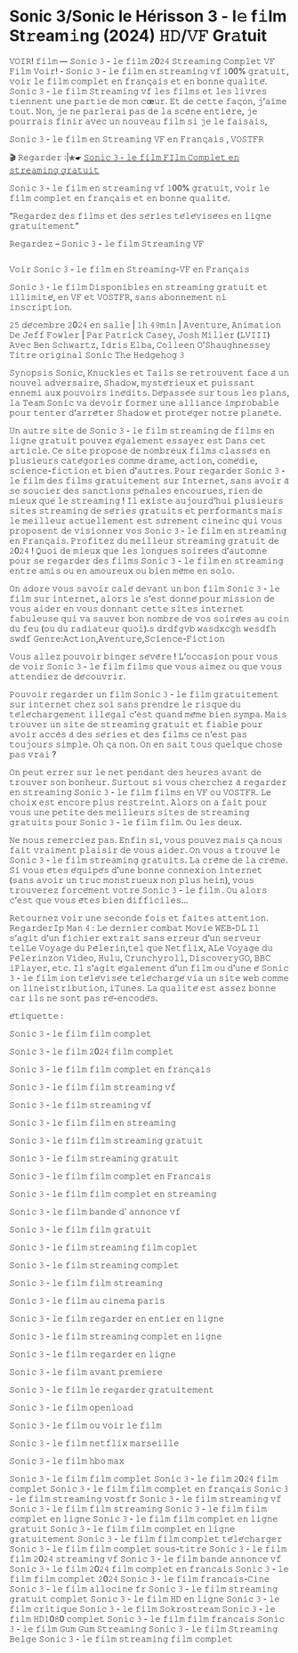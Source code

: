 # Sonic 3/Sonic le Hérisson 3 - l𝚎 f𝚒lm St𝚛eam𝚒ng (2024) 𝙷𝙳/𝚅𝙵 Gr𝚊tuit

𝚅𝙾𝙸𝚁! 𝚏𝚒𝚕𝚖 — 𝚂𝚘𝚗𝚒𝚌 𝟹 - 𝚕𝚎 𝚏𝚒𝚕𝚖 𝟸0𝟸𝟺 𝚂𝚝𝚛𝚎𝚊𝚖𝚒𝚗𝚐 𝙲𝚘𝚖𝚙𝚕𝚎𝚝 𝚅𝙵 𝙵𝚒𝚕𝚖 𝚅𝚘𝚒𝚛! - 𝚂𝚘𝚗𝚒𝚌 𝟹 - 𝚕𝚎 𝚏𝚒𝚕𝚖 𝚎𝚗 𝚜𝚝𝚛𝚎𝚊𝚖𝚒𝚗𝚐 𝚟𝚏 𝟷00% 𝚐𝚛𝚊𝚝𝚞𝚒𝚝, 𝚟𝚘𝚒𝚛 𝚕𝚎 𝚏𝚒𝚕𝚖 𝚌𝚘𝚖𝚙𝚕𝚎𝚝 𝚎𝚗 𝚏𝚛𝚊𝚗𝚌̧𝚊𝚒𝚜 𝚎𝚝 𝚎𝚗 𝚋𝚘𝚗𝚗𝚎 𝚚𝚞𝚊𝚕𝚒𝚝𝚎́. 𝚂𝚘𝚗𝚒𝚌 𝟹 - 𝚕𝚎 𝚏𝚒𝚕𝚖 𝚂𝚝𝚛𝚎𝚊𝚖𝚒𝚗𝚐 𝚟𝚏 𝚕𝚎𝚜 𝚏𝚒𝚕𝚖𝚜 𝚎𝚝 𝚕𝚎𝚜 𝚕𝚒𝚟𝚛𝚎𝚜 𝚝𝚒𝚎𝚗𝚗𝚎𝚗𝚝 𝚞𝚗𝚎 𝚙𝚊𝚛𝚝𝚒𝚎 𝚍𝚎 𝚖𝚘𝚗 𝚌œ𝚞𝚛. 𝙴𝚝 𝚍𝚎 𝚌𝚎𝚝𝚝𝚎 𝚏𝚊𝚌̧𝚘𝚗, 𝚓’𝚊𝚒𝚖𝚎 𝚝𝚘𝚞𝚝. 𝙽𝚘𝚗, 𝚓𝚎 𝚗𝚎 𝚙𝚊𝚛𝚕𝚎𝚛𝚊𝚒 𝚙𝚊𝚜 𝚍𝚎 𝚕𝚊 𝚜𝚌𝚎̀𝚗𝚎 𝚎𝚗𝚝𝚒𝚎̀𝚛𝚎, 𝚓𝚎 𝚙𝚘𝚞𝚛𝚛𝚊𝚒𝚜 𝚏𝚒𝚗𝚒𝚛 𝚊𝚟𝚎𝚌 𝚞𝚗 𝚗𝚘𝚞𝚟𝚎𝚊𝚞 𝚏𝚒𝚕𝚖 𝚜𝚒 𝚓𝚎 𝚕𝚎 𝚏𝚊𝚒𝚜𝚊𝚒𝚜,

𝚂𝚘𝚗𝚒𝚌 𝟹 - 𝚕𝚎 𝚏𝚒𝚕𝚖 𝚎𝚗 𝚂𝚝𝚛𝚎𝚊𝚖𝚒𝚗𝚐 𝚅𝙵 𝚎𝚗 𝙵𝚛𝚊𝚗𝚌̧𝚊𝚒𝚜 , 𝚅𝙾𝚂𝚃𝙵𝚁

🎬 𝚁𝚎𝚐𝚊𝚛𝚍𝚎𝚛 :|✮☛ [𝚂𝚘𝚗𝚒𝚌 𝟹 - 𝚕𝚎 𝚏𝚒𝚕𝚖 𝙵𝙸𝚕𝚖 𝙲𝚘𝚖𝚙𝚕𝚎𝚝 𝚎𝚗 𝚜𝚝𝚛𝚎𝚊𝚖𝚒𝚗𝚐 𝚐𝚛𝚊𝚝𝚞𝚒𝚝](https://mediaonestream.com/fr/movie/939243/sonic-the-hedgehog-3.git)

𝚂𝚘𝚗𝚒𝚌 𝟹 - 𝚕𝚎 𝚏𝚒𝚕𝚖 𝚎𝚗 𝚜𝚝𝚛𝚎𝚊𝚖𝚒𝚗𝚐 𝚟𝚏 𝟷00% 𝚐𝚛𝚊𝚝𝚞𝚒𝚝, 𝚟𝚘𝚒𝚛 𝚕𝚎 𝚏𝚒𝚕𝚖 𝚌𝚘𝚖𝚙𝚕𝚎𝚝 𝚎𝚗 𝚏𝚛𝚊𝚗𝚌̧𝚊𝚒𝚜 𝚎𝚝 𝚎𝚗 𝚋𝚘𝚗𝚗𝚎 𝚚𝚞𝚊𝚕𝚒𝚝𝚎́.

“𝚁𝚎𝚐𝚊𝚛𝚍𝚎𝚣 𝚍𝚎𝚜 𝚏𝚒𝚕𝚖𝚜 𝚎𝚝 𝚍𝚎𝚜 𝚜𝚎́𝚛𝚒𝚎𝚜 𝚝𝚎́𝚕𝚎́𝚟𝚒𝚜𝚎́𝚎𝚜 𝚎𝚗 𝚕𝚒𝚐𝚗𝚎 𝚐𝚛𝚊𝚝𝚞𝚒𝚝𝚎𝚖𝚎𝚗𝚝”

𝚁𝚎𝚐𝚊𝚛𝚍𝚎𝚣 – 𝚂𝚘𝚗𝚒𝚌 𝟹 - 𝚕𝚎 𝚏𝚒𝚕𝚖 𝚂𝚝𝚛𝚎𝚊𝚖𝚒𝚗𝚐 𝚅𝙵

<a href="https://mediaonestream.com/fr/movie/939243/sonic-the-hedgehog-3.git" rel="nofollow"><img src="https://image.tmdb.org/t/p/w185/nyEr1VqvKx1YiesMC3oTB2fZvpY.jpg" alt="" style="max-width: 100%;"></a></p>

𝚅𝚘𝚒𝚛 𝚂𝚘𝚗𝚒𝚌 𝟹 - 𝚕𝚎 𝚏𝚒𝚕𝚖 𝚎𝚗 𝚂𝚝𝚛𝚎𝚊𝚖𝚒𝚗𝚐-𝚅𝙵 𝚎𝚗 𝙵𝚛𝚊𝚗𝚌̧𝚊𝚒𝚜

𝚂𝚘𝚗𝚒𝚌 𝟹 - 𝚕𝚎 𝚏𝚒𝚕𝚖 𝙳𝚒𝚜𝚙𝚘𝚗𝚒𝚋𝚕𝚎𝚜 𝚎𝚗 𝚜𝚝𝚛𝚎𝚊𝚖𝚒𝚗𝚐 𝚐𝚛𝚊𝚝𝚞𝚒𝚝 𝚎𝚝 𝚒𝚕𝚕𝚒𝚖𝚒𝚝𝚎́, 𝚎𝚗 𝚅𝙵 𝚎𝚝 𝚅𝙾𝚂𝚃𝙵𝚁, 𝚜𝚊𝚗𝚜 𝚊𝚋𝚘𝚗𝚗𝚎𝚖𝚎𝚗𝚝 𝚗𝚒 𝚒𝚗𝚜𝚌𝚛𝚒𝚙𝚝𝚒𝚘𝚗.

𝟸𝟻 𝚍𝚎́𝚌𝚎𝚖𝚋𝚛𝚎 𝟸0𝟸𝟺 𝚎𝚗 𝚜𝚊𝚕𝚕𝚎 | 𝟷𝚑 𝟺𝟿𝚖𝚒𝚗 | 𝙰𝚟𝚎𝚗𝚝𝚞𝚛𝚎, 𝙰𝚗𝚒𝚖𝚊𝚝𝚒𝚘𝚗
𝙳𝚎 𝙹𝚎𝚏𝚏 𝙵𝚘𝚠𝚕𝚎𝚛 | 𝙿𝚊𝚛 𝙿𝚊𝚝𝚛𝚒𝚌𝚔 𝙲𝚊𝚜𝚎𝚢, 𝙹𝚘𝚜𝚑 𝙼𝚒𝚕𝚕𝚎𝚛 (𝙻𝚅𝙸𝙸𝙸)
𝙰𝚟𝚎𝚌 𝙱𝚎𝚗 𝚂𝚌𝚑𝚠𝚊𝚛𝚝𝚣, 𝙸𝚍𝚛𝚒𝚜 𝙴𝚕𝚋𝚊, 𝙲𝚘𝚕𝚕𝚎𝚎𝚗 𝙾'𝚂𝚑𝚊𝚞𝚐𝚑𝚗𝚎𝚜𝚜𝚎𝚢
𝚃𝚒𝚝𝚛𝚎 𝚘𝚛𝚒𝚐𝚒𝚗𝚊𝚕 𝚂𝚘𝚗𝚒𝚌 𝚃𝚑𝚎 𝙷𝚎𝚍𝚐𝚎𝚑𝚘𝚐 𝟹

𝚂𝚢𝚗𝚘𝚙𝚜𝚒𝚜
𝚂𝚘𝚗𝚒𝚌, 𝙺𝚗𝚞𝚌𝚔𝚕𝚎𝚜 𝚎𝚝 𝚃𝚊𝚒𝚕𝚜 𝚜𝚎 𝚛𝚎𝚝𝚛𝚘𝚞𝚟𝚎𝚗𝚝 𝚏𝚊𝚌𝚎 𝚊̀ 𝚞𝚗 𝚗𝚘𝚞𝚟𝚎𝚕 𝚊𝚍𝚟𝚎𝚛𝚜𝚊𝚒𝚛𝚎, 𝚂𝚑𝚊𝚍𝚘𝚠, 𝚖𝚢𝚜𝚝𝚎́𝚛𝚒𝚎𝚞𝚡 𝚎𝚝 𝚙𝚞𝚒𝚜𝚜𝚊𝚗𝚝 𝚎𝚗𝚗𝚎𝚖𝚒 𝚊𝚞𝚡 𝚙𝚘𝚞𝚟𝚘𝚒𝚛𝚜 𝚒𝚗𝚎́𝚍𝚒𝚝𝚜. 𝙳𝚎́𝚙𝚊𝚜𝚜𝚎́𝚎 𝚜𝚞𝚛 𝚝𝚘𝚞𝚜 𝚕𝚎𝚜 𝚙𝚕𝚊𝚗𝚜, 𝚕𝚊 𝚃𝚎𝚊𝚖 𝚂𝚘𝚗𝚒𝚌 𝚟𝚊 𝚍𝚎𝚟𝚘𝚒𝚛 𝚏𝚘𝚛𝚖𝚎𝚛 𝚞𝚗𝚎 𝚊𝚕𝚕𝚒𝚊𝚗𝚌𝚎 𝚒𝚖𝚙𝚛𝚘𝚋𝚊𝚋𝚕𝚎 𝚙𝚘𝚞𝚛 𝚝𝚎𝚗𝚝𝚎𝚛 𝚍’𝚊𝚛𝚛𝚎̂𝚝𝚎𝚛 𝚂𝚑𝚊𝚍𝚘𝚠 𝚎𝚝 𝚙𝚛𝚘𝚝𝚎́𝚐𝚎𝚛 𝚗𝚘𝚝𝚛𝚎 𝚙𝚕𝚊𝚗𝚎̀𝚝𝚎.

𝚄𝚗 𝚊𝚞𝚝𝚛𝚎 𝚜𝚒𝚝𝚎 𝚍𝚎 𝚂𝚘𝚗𝚒𝚌 𝟹 - 𝚕𝚎 𝚏𝚒𝚕𝚖 𝚜𝚝𝚛𝚎𝚊𝚖𝚒𝚗𝚐 𝚍𝚎 𝚏𝚒𝚕𝚖𝚜 𝚎𝚗 𝚕𝚒𝚐𝚗𝚎 𝚐𝚛𝚊𝚝𝚞𝚒𝚝 𝚙𝚘𝚞𝚟𝚎𝚣 𝚎́𝚐𝚊𝚕𝚎𝚖𝚎𝚗𝚝 𝚎𝚜𝚜𝚊𝚢𝚎𝚛 𝚎𝚜𝚝 𝙳𝚊𝚗𝚜 𝚌𝚎𝚝 𝚊𝚛𝚝𝚒𝚌𝚕𝚎. 𝙲𝚎 𝚜𝚒𝚝𝚎 𝚙𝚛𝚘𝚙𝚘𝚜𝚎 𝚍𝚎 𝚗𝚘𝚖𝚋𝚛𝚎𝚞𝚡 𝚏𝚒𝚕𝚖𝚜 𝚌𝚕𝚊𝚜𝚜𝚎́𝚜 𝚎𝚗 𝚙𝚕𝚞𝚜𝚒𝚎𝚞𝚛𝚜 𝚌𝚊𝚝𝚎́𝚐𝚘𝚛𝚒𝚎𝚜 𝚌𝚘𝚖𝚖𝚎 𝚍𝚛𝚊𝚖𝚎, 𝚊𝚌𝚝𝚒𝚘𝚗, 𝚌𝚘𝚖𝚎́𝚍𝚒𝚎, 𝚜𝚌𝚒𝚎𝚗𝚌𝚎-𝚏𝚒𝚌𝚝𝚒𝚘𝚗 𝚎𝚝 𝚋𝚒𝚎𝚗 𝚍'𝚊𝚞𝚝𝚛𝚎𝚜. 𝙿𝚘𝚞𝚛 𝚛𝚎𝚐𝚊𝚛𝚍𝚎𝚛 𝚂𝚘𝚗𝚒𝚌 𝟹 - 𝚕𝚎 𝚏𝚒𝚕𝚖 𝚍𝚎𝚜 𝚏𝚒𝚕𝚖𝚜 𝚐𝚛𝚊𝚝𝚞𝚒𝚝𝚎𝚖𝚎𝚗𝚝 𝚜𝚞𝚛 𝙸𝚗𝚝𝚎𝚛𝚗𝚎𝚝, 𝚜𝚊𝚗𝚜 𝚊𝚟𝚘𝚒𝚛 𝚊̀ 𝚜𝚎 𝚜𝚘𝚞𝚌𝚒𝚎𝚛 𝚍𝚎𝚜 𝚜𝚊𝚗𝚌𝚝𝚒𝚘𝚗𝚜 𝚙𝚎́𝚗𝚊𝚕𝚎𝚜 𝚎𝚗𝚌𝚘𝚞𝚛𝚞𝚎𝚜, 𝚛𝚒𝚎𝚗 𝚍𝚎 𝚖𝚒𝚎𝚞𝚡 𝚚𝚞𝚎 𝚕𝚎 𝚜𝚝𝚛𝚎𝚊𝚖𝚒𝚗𝚐 ! 𝙸𝚕 𝚎𝚡𝚒𝚜𝚝𝚎 𝚊𝚞𝚓𝚘𝚞𝚛𝚍’𝚑𝚞𝚒 𝚙𝚕𝚞𝚜𝚒𝚎𝚞𝚛𝚜 𝚜𝚒𝚝𝚎𝚜 𝚜𝚝𝚛𝚎𝚊𝚖𝚒𝚗𝚐 𝚍𝚎 𝚜𝚎́𝚛𝚒𝚎𝚜 𝚐𝚛𝚊𝚝𝚞𝚒𝚝𝚜 𝚎𝚝 𝚙𝚎𝚛𝚏𝚘𝚛𝚖𝚊𝚗𝚝𝚜 𝚖𝚊𝚒𝚜 𝚕𝚎 𝚖𝚎𝚒𝚕𝚕𝚎𝚞𝚛 𝚊𝚌𝚝𝚞𝚎𝚕𝚕𝚎𝚖𝚎𝚗𝚝 𝚎𝚜𝚝 𝚜𝚞̂𝚛𝚎𝚖𝚎𝚗𝚝 𝚌𝚒𝚗𝚎𝚒𝚗𝚌 𝚚𝚞𝚒 𝚟𝚘𝚞𝚜 𝚙𝚛𝚘𝚙𝚘𝚜𝚎𝚗𝚝 𝚍𝚎 𝚟𝚒𝚜𝚒𝚘𝚗𝚗𝚎𝚛 𝚟𝚘𝚜 𝚂𝚘𝚗𝚒𝚌 𝟹 - 𝚕𝚎 𝚏𝚒𝚕𝚖 𝚎𝚗 𝚜𝚝𝚛𝚎𝚊𝚖𝚒𝚗𝚐 𝚎𝚗 𝙵𝚛𝚊𝚗𝚌̧𝚊𝚒𝚜. 𝙿𝚛𝚘𝚏𝚒𝚝𝚎𝚣 𝚍𝚞 𝚖𝚎𝚒𝚕𝚕𝚎𝚞𝚛 𝚜𝚝𝚛𝚎𝚊𝚖𝚒𝚗𝚐 𝚐𝚛𝚊𝚝𝚞𝚒𝚝 𝚍𝚎 𝟸0𝟸𝟺 ! 𝚀𝚞𝚘𝚒 𝚍𝚎 𝚖𝚒𝚎𝚞𝚡 𝚚𝚞𝚎 𝚕𝚎𝚜 𝚕𝚘𝚗𝚐𝚞𝚎𝚜 𝚜𝚘𝚒𝚛𝚎́𝚎𝚜 𝚍’𝚊𝚞𝚝𝚘𝚖𝚗𝚎 𝚙𝚘𝚞𝚛 𝚜𝚎 𝚛𝚎𝚐𝚊𝚛𝚍𝚎𝚛 𝚍𝚎𝚜 𝚏𝚒𝚕𝚖𝚜 𝚂𝚘𝚗𝚒𝚌 𝟹 - 𝚕𝚎 𝚏𝚒𝚕𝚖 𝚎𝚗 𝚜𝚝𝚛𝚎𝚊𝚖𝚒𝚗𝚐 𝚎𝚗𝚝𝚛𝚎 𝚊𝚖𝚒𝚜 𝚘𝚞 𝚎𝚗 𝚊𝚖𝚘𝚞𝚛𝚎𝚞𝚡 𝚘𝚞 𝚋𝚒𝚎𝚗 𝚖𝚎̂𝚖𝚎 𝚎𝚗 𝚜𝚘𝚕𝚘.

𝙾𝚗 𝚊𝚍𝚘𝚛𝚎 𝚟𝚘𝚞𝚜 𝚜𝚊𝚟𝚘𝚒𝚛 𝚌𝚊𝚕𝚎́ 𝚍𝚎𝚟𝚊𝚗𝚝 𝚞𝚗 𝚋𝚘𝚗 𝚏𝚒𝚕𝚖 𝚂𝚘𝚗𝚒𝚌 𝟹 - 𝚕𝚎 𝚏𝚒𝚕𝚖 𝚜𝚞𝚛 𝚒𝚗𝚝𝚎𝚛𝚗𝚎𝚝, 𝚊𝚕𝚘𝚛𝚜 𝚕𝚎 𝚜’𝚎𝚜𝚝 𝚍𝚘𝚗𝚗𝚎́ 𝚙𝚘𝚞𝚛 𝚖𝚒𝚜𝚜𝚒𝚘𝚗 𝚍𝚎 𝚟𝚘𝚞𝚜 𝚊𝚒𝚍𝚎𝚛 𝚎𝚗 𝚟𝚘𝚞𝚜 𝚍𝚘𝚗𝚗𝚊𝚗𝚝 𝚌𝚎𝚝𝚝𝚎 𝚜𝚒𝚝𝚎𝚜 𝚒𝚗𝚝𝚎𝚛𝚗𝚎𝚝 𝚏𝚊𝚋𝚞𝚕𝚎𝚞𝚜𝚎 𝚚𝚞𝚒 𝚟𝚊 𝚜𝚊𝚞𝚟𝚎𝚛 𝚋𝚘𝚗 𝚗𝚘𝚖𝚋𝚛𝚎 𝚍𝚎 𝚟𝚘𝚜 𝚜𝚘𝚒𝚛𝚎́𝚎𝚜 𝚊𝚞 𝚌𝚘𝚒𝚗 𝚍𝚞 𝚏𝚎𝚞 (𝚘𝚞 𝚍𝚞 𝚛𝚊𝚍𝚒𝚊𝚝𝚎𝚞𝚛 𝚚𝚞𝚘𝚒).𝚜 𝚍𝚛𝚍𝚏𝚐𝚟𝚋 𝚠𝚊𝚜𝚍𝚡𝚌𝚐𝚑 𝚠𝚎𝚜𝚍𝚏𝚑 𝚜𝚠𝚍𝚏 𝙶𝚎𝚗𝚛𝚎:𝙰𝚌𝚝𝚒𝚘𝚗,𝙰𝚟𝚎𝚗𝚝𝚞𝚛𝚎,𝚂𝚌𝚒𝚎𝚗𝚌𝚎-𝙵𝚒𝚌𝚝𝚒𝚘𝚗

𝚅𝚘𝚞𝚜 𝚊𝚕𝚕𝚎𝚣 𝚙𝚘𝚞𝚟𝚘𝚒𝚛 𝚋𝚒𝚗𝚐𝚎𝚛 𝚜𝚎́𝚟𝚎̀𝚛𝚎 ! 𝙻’𝚘𝚌𝚌𝚊𝚜𝚒𝚘𝚗 𝚙𝚘𝚞𝚛 𝚟𝚘𝚞𝚜 𝚍𝚎 𝚟𝚘𝚒𝚛 𝚂𝚘𝚗𝚒𝚌 𝟹 - 𝚕𝚎 𝚏𝚒𝚕𝚖 𝚏𝚒𝚕𝚖𝚜 𝚚𝚞𝚎 𝚟𝚘𝚞𝚜 𝚊𝚒𝚖𝚎𝚣 𝚘𝚞 𝚚𝚞𝚎 𝚟𝚘𝚞𝚜 𝚊𝚝𝚝𝚎𝚗𝚍𝚒𝚎𝚣 𝚍𝚎 𝚍𝚎́𝚌𝚘𝚞𝚟𝚛𝚒𝚛.

𝙿𝚘𝚞𝚟𝚘𝚒𝚛 𝚛𝚎𝚐𝚊𝚛𝚍𝚎𝚛 𝚞𝚗 𝚏𝚒𝚕𝚖 𝚂𝚘𝚗𝚒𝚌 𝟹 - 𝚕𝚎 𝚏𝚒𝚕𝚖 𝚐𝚛𝚊𝚝𝚞𝚒𝚝𝚎𝚖𝚎𝚗𝚝 𝚜𝚞𝚛 𝚒𝚗𝚝𝚎𝚛𝚗𝚎𝚝 𝚌𝚑𝚎𝚣 𝚜𝚘𝚒 𝚜𝚊𝚗𝚜 𝚙𝚛𝚎𝚗𝚍𝚛𝚎 𝚕𝚎 𝚛𝚒𝚜𝚚𝚞𝚎 𝚍𝚞 𝚝𝚎́𝚕𝚎́𝚌𝚑𝚊𝚛𝚐𝚎𝚖𝚎𝚗𝚝 𝚒𝚕𝚕𝚎́𝚐𝚊𝚕 𝚌’𝚎𝚜𝚝 𝚚𝚞𝚊𝚗𝚍 𝚖𝚎̂𝚖𝚎 𝚋𝚒𝚎𝚗 𝚜𝚢𝚖𝚙𝚊. 𝙼𝚊𝚒𝚜 𝚝𝚛𝚘𝚞𝚟𝚎𝚛 𝚞𝚗 𝚜𝚒𝚝𝚎 𝚍𝚎 𝚜𝚝𝚛𝚎𝚊𝚖𝚒𝚗𝚐 𝚐𝚛𝚊𝚝𝚞𝚒𝚝 𝚎𝚝 𝚏𝚒𝚊𝚋𝚕𝚎 𝚙𝚘𝚞𝚛 𝚊𝚟𝚘𝚒𝚛 𝚊𝚌𝚌𝚎̀𝚜 𝚊̀ 𝚍𝚎𝚜 𝚜𝚎́𝚛𝚒𝚎𝚜 𝚎𝚝 𝚍𝚎𝚜 𝚏𝚒𝚕𝚖𝚜 𝚌𝚎 𝚗’𝚎𝚜𝚝 𝚙𝚊𝚜 𝚝𝚘𝚞𝚓𝚘𝚞𝚛𝚜 𝚜𝚒𝚖𝚙𝚕𝚎. 𝙾𝚑 𝚌̧𝚊 𝚗𝚘𝚗. 𝙾𝚗 𝚎𝚗 𝚜𝚊𝚒𝚝 𝚝𝚘𝚞𝚜 𝚚𝚞𝚎𝚕𝚚𝚞𝚎 𝚌𝚑𝚘𝚜𝚎 𝚙𝚊𝚜 𝚟𝚛𝚊𝚒 ?

𝙾𝚗 𝚙𝚎𝚞𝚝 𝚎𝚛𝚛𝚎𝚛 𝚜𝚞𝚛 𝚕𝚎 𝚗𝚎𝚝 𝚙𝚎𝚗𝚍𝚊𝚗𝚝 𝚍𝚎𝚜 𝚑𝚎𝚞𝚛𝚎𝚜 𝚊𝚟𝚊𝚗𝚝 𝚍𝚎 𝚝𝚛𝚘𝚞𝚟𝚎𝚛 𝚜𝚘𝚗 𝚋𝚘𝚗𝚑𝚎𝚞𝚛. 𝚂𝚞𝚛𝚝𝚘𝚞𝚝 𝚜𝚒 𝚟𝚘𝚞𝚜 𝚌𝚑𝚎𝚛𝚌𝚑𝚎𝚣 𝚊̀ 𝚛𝚎𝚐𝚊𝚛𝚍𝚎𝚛 𝚎𝚗 𝚜𝚝𝚛𝚎𝚊𝚖𝚒𝚗𝚐 𝚂𝚘𝚗𝚒𝚌 𝟹 - 𝚕𝚎 𝚏𝚒𝚕𝚖 𝚏𝚒𝚕𝚖𝚜 𝚎𝚗 𝚅𝙵 𝚘𝚞 𝚅𝙾𝚂𝚃𝙵𝚁. 𝙻𝚎 𝚌𝚑𝚘𝚒𝚡 𝚎𝚜𝚝 𝚎𝚗𝚌𝚘𝚛𝚎 𝚙𝚕𝚞𝚜 𝚛𝚎𝚜𝚝𝚛𝚎𝚒𝚗𝚝. 𝙰𝚕𝚘𝚛𝚜 𝚘𝚗 𝚊 𝚏𝚊𝚒𝚝 𝚙𝚘𝚞𝚛 𝚟𝚘𝚞𝚜 𝚞𝚗𝚎 𝚙𝚎𝚝𝚒𝚝𝚎 𝚍𝚎𝚜 𝚖𝚎𝚒𝚕𝚕𝚎𝚞𝚛𝚜 𝚜𝚒𝚝𝚎𝚜 𝚍𝚎 𝚜𝚝𝚛𝚎𝚊𝚖𝚒𝚗𝚐 𝚐𝚛𝚊𝚝𝚞𝚒𝚝𝚜 𝚙𝚘𝚞𝚛 𝚂𝚘𝚗𝚒𝚌 𝟹 - 𝚕𝚎 𝚏𝚒𝚕𝚖 𝚏𝚒𝚕𝚖. 𝙾𝚞 𝚕𝚎𝚜 𝚍𝚎𝚞𝚡.

𝙽𝚎 𝚗𝚘𝚞𝚜 𝚛𝚎𝚖𝚎𝚛𝚌𝚒𝚎𝚣 𝚙𝚊𝚜. 𝙴𝚗𝚏𝚒𝚗 𝚜𝚒, 𝚟𝚘𝚞𝚜 𝚙𝚘𝚞𝚟𝚎𝚣 𝚖𝚊𝚒𝚜 𝚌̧𝚊 𝚗𝚘𝚞𝚜 𝚏𝚊𝚒𝚝 𝚟𝚛𝚊𝚒𝚖𝚎𝚗𝚝 𝚙𝚕𝚊𝚒𝚜𝚒𝚛 𝚍𝚎 𝚟𝚘𝚞𝚜 𝚊𝚒𝚍𝚎𝚛. 𝙾𝚗 𝚟𝚘𝚞𝚜 𝚊 𝚝𝚛𝚘𝚞𝚟𝚎́ 𝚕𝚎 𝚂𝚘𝚗𝚒𝚌 𝟹 - 𝚕𝚎 𝚏𝚒𝚕𝚖 𝚜𝚝𝚛𝚎𝚊𝚖𝚒𝚗𝚐 𝚐𝚛𝚊𝚝𝚞𝚒𝚝𝚜. 𝙻𝚊 𝚌𝚛𝚎̀𝚖𝚎 𝚍𝚎 𝚕𝚊 𝚌𝚛𝚎̀𝚖𝚎. 𝚂𝚒 𝚟𝚘𝚞𝚜 𝚎̂𝚝𝚎𝚜 𝚎́𝚚𝚞𝚒𝚙𝚎́𝚜 𝚍’𝚞𝚗𝚎 𝚋𝚘𝚗𝚗𝚎 𝚌𝚘𝚗𝚗𝚎𝚡𝚒𝚘𝚗 𝚒𝚗𝚝𝚎𝚛𝚗𝚎𝚝 (𝚜𝚊𝚗𝚜 𝚊𝚟𝚘𝚒𝚛 𝚞𝚗 𝚝𝚛𝚞𝚌 𝚖𝚘𝚗𝚜𝚝𝚛𝚞𝚎𝚞𝚡 𝚗𝚘𝚗 𝚙𝚕𝚞𝚜 𝚑𝚎𝚒𝚗), 𝚟𝚘𝚞𝚜 𝚝𝚛𝚘𝚞𝚟𝚎𝚛𝚎𝚣 𝚏𝚘𝚛𝚌𝚎́𝚖𝚎𝚗𝚝 𝚟𝚘𝚝𝚛𝚎 𝚂𝚘𝚗𝚒𝚌 𝟹 - 𝚕𝚎 𝚏𝚒𝚕𝚖 . 𝙾𝚞 𝚊𝚕𝚘𝚛𝚜 𝚌’𝚎𝚜𝚝 𝚚𝚞𝚎 𝚟𝚘𝚞𝚜 𝚎̂𝚝𝚎𝚜 𝚋𝚒𝚎𝚗 𝚍𝚒𝚏𝚏𝚒𝚌𝚒𝚕𝚎𝚜…

𝚁𝚎𝚝𝚘𝚞𝚛𝚗𝚎𝚣 𝚟𝚘𝚒𝚛 𝚞𝚗𝚎 𝚜𝚎𝚌𝚘𝚗𝚍𝚎 𝚏𝚘𝚒𝚜 𝚎𝚝 𝚏𝚊𝚒𝚝𝚎𝚜 𝚊𝚝𝚝𝚎𝚗𝚝𝚒𝚘𝚗. 𝚁𝚎𝚐𝚊𝚛𝚍𝚎𝚛𝙸𝚙 𝙼𝚊𝚗 𝟺 : 𝙻𝚎 𝚍𝚎𝚛𝚗𝚒𝚎𝚛 𝚌𝚘𝚖𝚋𝚊𝚝 𝙼𝚘𝚟𝚒𝚎 𝚆𝙴𝙱-𝙳𝙻 𝙸𝚕 𝚜’𝚊𝚐𝚒𝚝 𝚍’𝚞𝚗 𝚏𝚒𝚌𝚑𝚒𝚎𝚛 𝚎𝚡𝚝𝚛𝚊𝚒𝚝 𝚜𝚊𝚗𝚜 𝚎𝚛𝚛𝚎𝚞𝚛 𝚍’𝚞𝚗 𝚜𝚎𝚛𝚟𝚎𝚞𝚛 𝚝𝚎𝚕𝙻𝚎 𝚅𝚘𝚢𝚊𝚐𝚎 𝚍𝚞 𝙿𝚎̀𝚕𝚎𝚛𝚒𝚗,𝚝𝚎𝚕 𝚚𝚞𝚎 𝙽𝚎𝚝𝚏𝚕𝚒𝚡, 𝙰𝙻𝚎 𝚅𝚘𝚢𝚊𝚐𝚎 𝚍𝚞 𝙿𝚎̀𝚕𝚎𝚛𝚒𝚗𝚣𝚘𝚗 𝚅𝚒𝚍𝚎𝚘, 𝙷𝚞𝚕𝚞, 𝙲𝚛𝚞𝚗𝚌𝚑𝚢𝚛𝚘𝚕𝚕, 𝙳𝚒𝚜𝚌𝚘𝚟𝚎𝚛𝚢𝙶𝙾, 𝙱𝙱𝙲 𝚒𝙿𝚕𝚊𝚢𝚎𝚛, 𝚎𝚝𝚌. 𝙸𝚕 𝚜’𝚊𝚐𝚒𝚝 𝚎́𝚐𝚊𝚕𝚎𝚖𝚎𝚗𝚝 𝚍’𝚞𝚗 𝚏𝚒𝚕𝚖 𝚘𝚞 𝚍’𝚞𝚗𝚎 𝚎́ 𝚂𝚘𝚗𝚒𝚌 𝟹 - 𝚕𝚎 𝚏𝚒𝚕𝚖 𝚒𝚘𝚗 𝚝𝚎́𝚕𝚎́𝚟𝚒𝚜𝚎́𝚎 𝚝𝚎́𝚕𝚎́𝚌𝚑𝚊𝚛𝚐𝚎́ 𝚟𝚒𝚊 𝚞𝚗 𝚜𝚒𝚝𝚎 𝚠𝚎𝚋 𝚌𝚘𝚖𝚖𝚎 𝚘𝚗 𝚕𝚒𝚗𝚎𝚒𝚜𝚝𝚛𝚒𝚋𝚞𝚝𝚒𝚘𝚗, 𝚒𝚃𝚞𝚗𝚎𝚜. 𝙻𝚊 𝚚𝚞𝚊𝚕𝚒𝚝𝚎́ 𝚎𝚜𝚝 𝚊𝚜𝚜𝚎𝚣 𝚋𝚘𝚗𝚗𝚎 𝚌𝚊𝚛 𝚒𝚕𝚜 𝚗𝚎 𝚜𝚘𝚗𝚝 𝚙𝚊𝚜 𝚛𝚎́-𝚎𝚗𝚌𝚘𝚍𝚎́𝚜.

𝚎́𝚝𝚒𝚚𝚞𝚎𝚝𝚝𝚎 :

𝚂𝚘𝚗𝚒𝚌 𝟹 - 𝚕𝚎 𝚏𝚒𝚕𝚖 𝚏𝚒𝚕𝚖 𝚌𝚘𝚖𝚙𝚕𝚎𝚝

𝚂𝚘𝚗𝚒𝚌 𝟹 - 𝚕𝚎 𝚏𝚒𝚕𝚖 𝟸0𝟸𝟺 𝚏𝚒𝚕𝚖 𝚌𝚘𝚖𝚙𝚕𝚎𝚝

𝚂𝚘𝚗𝚒𝚌 𝟹 - 𝚕𝚎 𝚏𝚒𝚕𝚖 𝚏𝚒𝚕𝚖 𝚌𝚘𝚖𝚙𝚕𝚎𝚝 𝚎𝚗 𝚏𝚛𝚊𝚗𝚌̧𝚊𝚒𝚜

𝚂𝚘𝚗𝚒𝚌 𝟹 - 𝚕𝚎 𝚏𝚒𝚕𝚖 𝚏𝚒𝚕𝚖 𝚜𝚝𝚛𝚎𝚊𝚖𝚒𝚗𝚐 𝚟𝚏

𝚂𝚘𝚗𝚒𝚌 𝟹 - 𝚕𝚎 𝚏𝚒𝚕𝚖 𝚜𝚝𝚛𝚎𝚊𝚖𝚒𝚗𝚐 𝚟𝚏

𝚂𝚘𝚗𝚒𝚌 𝟹 - 𝚕𝚎 𝚏𝚒𝚕𝚖 𝚏𝚒𝚕𝚖 𝚎𝚗 𝚜𝚝𝚛𝚎𝚊𝚖𝚒𝚗𝚐

𝚂𝚘𝚗𝚒𝚌 𝟹 - 𝚕𝚎 𝚏𝚒𝚕𝚖 𝚏𝚒𝚕𝚖 𝚜𝚝𝚛𝚎𝚊𝚖𝚒𝚗𝚐 𝚐𝚛𝚊𝚝𝚞𝚒𝚝

𝚂𝚘𝚗𝚒𝚌 𝟹 - 𝚕𝚎 𝚏𝚒𝚕𝚖 𝚜𝚝𝚛𝚎𝚊𝚖𝚒𝚗𝚐 𝚐𝚛𝚊𝚝𝚞𝚒𝚝

𝚂𝚘𝚗𝚒𝚌 𝟹 - 𝚕𝚎 𝚏𝚒𝚕𝚖 𝚏𝚒𝚕𝚖 𝚌𝚘𝚖𝚙𝚕𝚎𝚝 𝚎𝚗 𝙵𝚛𝚊𝚗𝚌𝚊𝚒𝚜

𝚂𝚘𝚗𝚒𝚌 𝟹 - 𝚕𝚎 𝚏𝚒𝚕𝚖 𝚏𝚒𝚕𝚖 𝚌𝚘𝚖𝚙𝚕𝚎𝚝 𝚎𝚗 𝚜𝚝𝚛𝚎𝚊𝚖𝚒𝚗𝚐

𝚂𝚘𝚗𝚒𝚌 𝟹 - 𝚕𝚎 𝚏𝚒𝚕𝚖 𝚋𝚊𝚗𝚍𝚎 𝚍` 𝚊𝚗𝚗𝚘𝚗𝚌𝚎 𝚟𝚏

𝚂𝚘𝚗𝚒𝚌 𝟹 - 𝚕𝚎 𝚏𝚒𝚕𝚖 𝚏𝚒𝚕𝚖 𝚐𝚛𝚊𝚝𝚞𝚒𝚝

𝚂𝚘𝚗𝚒𝚌 𝟹 - 𝚕𝚎 𝚏𝚒𝚕𝚖 𝚜𝚝𝚛𝚎𝚊𝚖𝚒𝚗𝚐 𝚏𝚒𝚕𝚖 𝚌𝚘𝚙𝚕𝚎𝚝

𝚂𝚘𝚗𝚒𝚌 𝟹 - 𝚕𝚎 𝚏𝚒𝚕𝚖 𝚜𝚝𝚛𝚎𝚊𝚖𝚒𝚗𝚐 𝚌𝚘𝚖𝚙𝚕𝚎𝚝

𝚂𝚘𝚗𝚒𝚌 𝟹 - 𝚕𝚎 𝚏𝚒𝚕𝚖 𝚏𝚒𝚕𝚖 𝚜𝚝𝚛𝚎𝚊𝚖𝚒𝚗𝚐

𝚂𝚘𝚗𝚒𝚌 𝟹 - 𝚕𝚎 𝚏𝚒𝚕𝚖 𝚊𝚞 𝚌𝚒𝚗𝚎𝚖𝚊 𝚙𝚊𝚛𝚒𝚜

𝚂𝚘𝚗𝚒𝚌 𝟹 - 𝚕𝚎 𝚏𝚒𝚕𝚖 𝚛𝚎𝚐𝚊𝚛𝚍𝚎𝚛 𝚎𝚗 𝚎𝚗𝚝𝚒𝚎𝚛 𝚎𝚗 𝚕𝚒𝚐𝚗𝚎

𝚂𝚘𝚗𝚒𝚌 𝟹 - 𝚕𝚎 𝚏𝚒𝚕𝚖 𝚜𝚝𝚛𝚎𝚊𝚖𝚒𝚗𝚐 𝚌𝚘𝚖𝚙𝚕𝚎𝚝 𝚎𝚗 𝚕𝚒𝚐𝚗𝚎

𝚂𝚘𝚗𝚒𝚌 𝟹 - 𝚕𝚎 𝚏𝚒𝚕𝚖 𝚛𝚎𝚐𝚊𝚛𝚍𝚎𝚛 𝚎𝚗 𝚕𝚒𝚐𝚗𝚎

𝚂𝚘𝚗𝚒𝚌 𝟹 - 𝚕𝚎 𝚏𝚒𝚕𝚖 𝚊𝚟𝚊𝚗𝚝 𝚙𝚛𝚎𝚖𝚒𝚎𝚛𝚎

𝚂𝚘𝚗𝚒𝚌 𝟹 - 𝚕𝚎 𝚏𝚒𝚕𝚖 𝚕𝚎 𝚛𝚎𝚐𝚊𝚛𝚍𝚎𝚛 𝚐𝚛𝚊𝚝𝚞𝚒𝚝𝚎𝚖𝚎𝚗𝚝

𝚂𝚘𝚗𝚒𝚌 𝟹 - 𝚕𝚎 𝚏𝚒𝚕𝚖 𝚘𝚙𝚎𝚗𝚕𝚘𝚊𝚍

𝚂𝚘𝚗𝚒𝚌 𝟹 - 𝚕𝚎 𝚏𝚒𝚕𝚖 𝚘𝚞 𝚟𝚘𝚒𝚛 𝚕𝚎 𝚏𝚒𝚕𝚖

𝚂𝚘𝚗𝚒𝚌 𝟹 - 𝚕𝚎 𝚏𝚒𝚕𝚖 𝚗𝚎𝚝𝚏𝚕𝚒𝚡 𝚖𝚊𝚛𝚜𝚎𝚒𝚕𝚕𝚎

𝚂𝚘𝚗𝚒𝚌 𝟹 - 𝚕𝚎 𝚏𝚒𝚕𝚖 𝚑𝚋𝚘 𝚖𝚊𝚡

𝚂𝚘𝚗𝚒𝚌 𝟹 - 𝚕𝚎 𝚏𝚒𝚕𝚖 𝚏𝚒𝚕𝚖 𝚌𝚘𝚖𝚙𝚕𝚎𝚝
𝚂𝚘𝚗𝚒𝚌 𝟹 - 𝚕𝚎 𝚏𝚒𝚕𝚖 𝟸0𝟸𝟺 𝚏𝚒𝚕𝚖 𝚌𝚘𝚖𝚙𝚕𝚎𝚝
𝚂𝚘𝚗𝚒𝚌 𝟹 - 𝚕𝚎 𝚏𝚒𝚕𝚖 𝚏𝚒𝚕𝚖 𝚌𝚘𝚖𝚙𝚕𝚎𝚝 𝚎𝚗 𝚏𝚛𝚊𝚗𝚌̧𝚊𝚒𝚜
𝚂𝚘𝚗𝚒𝚌 𝟹 - 𝚕𝚎 𝚏𝚒𝚕𝚖 𝚜𝚝𝚛𝚎𝚊𝚖𝚒𝚗𝚐 𝚟𝚘𝚜𝚝𝚏𝚛
𝚂𝚘𝚗𝚒𝚌 𝟹 - 𝚕𝚎 𝚏𝚒𝚕𝚖 𝚜𝚝𝚛𝚎𝚊𝚖𝚒𝚗𝚐 𝚟𝚏
𝚂𝚘𝚗𝚒𝚌 𝟹 - 𝚕𝚎 𝚏𝚒𝚕𝚖 𝚏𝚒𝚕𝚖 𝚜𝚝𝚛𝚎𝚊𝚖𝚒𝚗𝚐
𝚂𝚘𝚗𝚒𝚌 𝟹 - 𝚕𝚎 𝚏𝚒𝚕𝚖 𝚏𝚒𝚕𝚖 𝚌𝚘𝚖𝚙𝚕𝚎𝚝 𝚎𝚗 𝚕𝚒𝚐𝚗𝚎
𝚂𝚘𝚗𝚒𝚌 𝟹 - 𝚕𝚎 𝚏𝚒𝚕𝚖 𝚏𝚒𝚕𝚖 𝚌𝚘𝚖𝚙𝚕𝚎𝚝 𝚎𝚗 𝚕𝚒𝚐𝚗𝚎 𝚐𝚛𝚊𝚝𝚞𝚒𝚝
𝚂𝚘𝚗𝚒𝚌 𝟹 - 𝚕𝚎 𝚏𝚒𝚕𝚖 𝚏𝚒𝚕𝚖 𝚌𝚘𝚖𝚙𝚕𝚎𝚝 𝚎𝚗 𝚕𝚒𝚐𝚗𝚎 𝚐𝚛𝚊𝚝𝚞𝚒𝚝𝚎𝚖𝚎𝚗𝚝
𝚂𝚘𝚗𝚒𝚌 𝟹 - 𝚕𝚎 𝚏𝚒𝚕𝚖 𝚏𝚒𝚕𝚖 𝚌𝚘𝚖𝚙𝚕𝚎𝚝 𝚝𝚎́𝚕𝚎́𝚌𝚑𝚊𝚛𝚐𝚎𝚛
𝚂𝚘𝚗𝚒𝚌 𝟹 - 𝚕𝚎 𝚏𝚒𝚕𝚖 𝚏𝚒𝚕𝚖 𝚌𝚘𝚖𝚙𝚕𝚎𝚝 𝚜𝚘𝚞𝚜-𝚝𝚒𝚝𝚛𝚎
𝚂𝚘𝚗𝚒𝚌 𝟹 - 𝚕𝚎 𝚏𝚒𝚕𝚖 𝚏𝚒𝚕𝚖 𝟸0𝟸𝟺 𝚜𝚝𝚛𝚎𝚊𝚖𝚒𝚗𝚐 𝚟𝚏
𝚂𝚘𝚗𝚒𝚌 𝟹 - 𝚕𝚎 𝚏𝚒𝚕𝚖 𝚋𝚊𝚗𝚍𝚎 𝚊𝚗𝚗𝚘𝚗𝚌𝚎 𝚟𝚏
𝚂𝚘𝚗𝚒𝚌 𝟹 - 𝚕𝚎 𝚏𝚒𝚕𝚖 𝟸0𝟸𝟺 𝚏𝚒𝚕𝚖 𝚌𝚘𝚖𝚙𝚕𝚎𝚝 𝚎𝚗 𝚏𝚛𝚊𝚗𝚌𝚊𝚒𝚜
𝚂𝚘𝚗𝚒𝚌 𝟹 - 𝚕𝚎 𝚏𝚒𝚕𝚖 𝚏𝚒𝚕𝚖 𝚌𝚘𝚖𝚙𝚕𝚎𝚝 𝟸0𝟸𝟺
𝚂𝚘𝚗𝚒𝚌 𝟹 - 𝚕𝚎 𝚏𝚒𝚕𝚖 𝚏𝚛𝚊𝚗𝚌𝚊𝚒𝚜-𝙲𝚒𝚗𝚎
𝚂𝚘𝚗𝚒𝚌 𝟹 - 𝚕𝚎 𝚏𝚒𝚕𝚖 𝚊𝚕𝚕𝚘𝚌𝚒𝚗𝚎 𝚏𝚛
𝚂𝚘𝚗𝚒𝚌 𝟹 - 𝚕𝚎 𝚏𝚒𝚕𝚖 𝚜𝚝𝚛𝚎𝚊𝚖𝚒𝚗𝚐 𝚐𝚛𝚊𝚝𝚞𝚒𝚝 𝚌𝚘𝚖𝚙𝚕𝚎𝚝
𝚂𝚘𝚗𝚒𝚌 𝟹 - 𝚕𝚎 𝚏𝚒𝚕𝚖 𝙷𝙳 𝚎𝚗 𝚕𝚒𝚐𝚗𝚎
𝚂𝚘𝚗𝚒𝚌 𝟹 - 𝚕𝚎 𝚏𝚒𝚕𝚖 𝚌𝚛𝚒𝚝𝚒𝚚𝚞𝚎
𝚂𝚘𝚗𝚒𝚌 𝟹 - 𝚕𝚎 𝚏𝚒𝚕𝚖 𝚂𝚘𝚔𝚛𝚘𝚜𝚝𝚛𝚎𝚊𝚖
𝚂𝚘𝚗𝚒𝚌 𝟹 - 𝚕𝚎 𝚏𝚒𝚕𝚖 𝙷𝙳𝟷0𝟾0 𝚌𝚘𝚖𝚙𝚕𝚎𝚝
𝚂𝚘𝚗𝚒𝚌 𝟹 - 𝚕𝚎 𝚏𝚒𝚕𝚖 𝚏𝚒𝚕𝚖 𝚏𝚛𝚊𝚗𝚌𝚊𝚒𝚜
𝚂𝚘𝚗𝚒𝚌 𝟹 - 𝚕𝚎 𝚏𝚒𝚕𝚖 𝙶𝚞𝚖 𝙶𝚞𝚖 𝚂𝚝𝚛𝚎𝚊𝚖𝚒𝚗𝚐
𝚂𝚘𝚗𝚒𝚌 𝟹 - 𝚕𝚎 𝚏𝚒𝚕𝚖 𝚂𝚝𝚛𝚎𝚊𝚖𝚒𝚗𝚐 𝙱𝚎𝚕𝚐𝚎
𝚂𝚘𝚗𝚒𝚌 𝟹 - 𝚕𝚎 𝚏𝚒𝚕𝚖 𝚜𝚝𝚛𝚎𝚊𝚖𝚒𝚗𝚐 𝚏𝚒𝚕𝚖 𝚌𝚘𝚖𝚙𝚕𝚎𝚝
